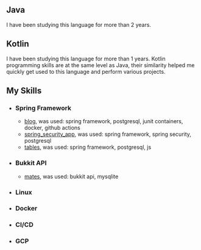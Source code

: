 <!--
**R1DD1/R1DD1** is a ✨ _special_ ✨ repository because its `README.md` (this file) appears on your GitHub profile.

Here are some ideas to get you started:


-->

<h2>Java</h2>
I have been studying this language for more than 2 years.

<h2>Kotlin</h2>
I have been studying this language for more than 1 years. Kotlin programming skills are at the same level as Java, their similarity helped me quickly get used to this language and perform various projects.

<h2>My Skills</h2>
<ul>
  <li>
    <h3>Spring Framework</h3>
    <ul>
      <li><a href="https://github.com/R1DD1/blog">blog</a>, was used: spring framework, postgresql, junit containers, docker, github actions</li>
      <li><a href="https://github.com/R1DD1/spring_security_app">spring_security_app</a>, was used: spring framework, spring security, postgresql</li>
      <li><a href="https://github.com/R1DD1/tables">tables</a>, was used: spring framework, postgresql, js</li>
    </ul>
  </li>
  <li>
    <h3>Bukkit API</h3>
    <ul>
      <li><a href="https://github.com/R1DD1/mates">mates</a>, was used: bukkit api, mysqlite</li>
    </ul>
  </li>
  <li>
    <h3>Linux</h3>
  </li>
  <li>
    <h3>Docker</h3>
  </li>
  <li>
    <h3>CI/CD</h3>
  </li>
  <li>
    <h3>GCP</h3>
  </li>
</ul>






